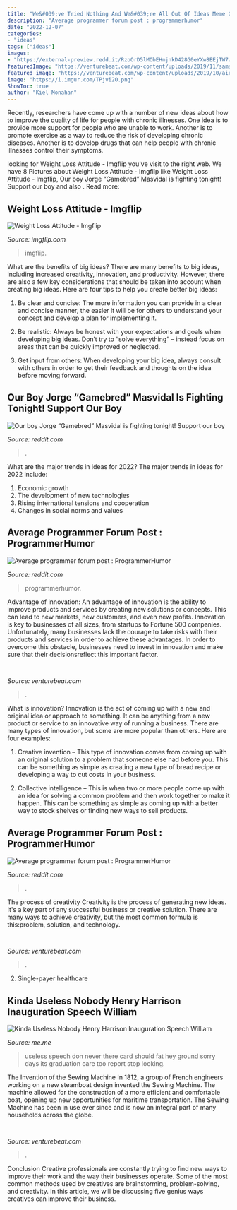 ```yaml
---
title: "We&#039;ve Tried Nothing And We&#039;re All Out Of Ideas Meme Generator ~ Useless Speech Don Never There Card Should Fat Hey Ground Sorry Days Its Graduation Care Too Report Stop Looking"
description: "Average programmer forum post : programmerhumor"
date: "2022-12-07"
categories:
- "ideas"
tags: ["ideas"]
images:
- "https://external-preview.redd.it/RzoOrD5lMObEHmjnkD428G0eYXw8EEjTW7wjoeFHpXM.jpg?width=640&amp;height=640&amp;crop=smart&amp;auto=webp&amp;s=f03cbee632b47fa3d6cd5543fad15caca6552920"
featuredImage: "https://venturebeat.com/wp-content/uploads/2019/11/samsungfold2.jpg"
featured_image: "https://venturebeat.com/wp-content/uploads/2019/10/airpodscontrol.jpg"
image: "https://i.imgur.com/TPjvi2O.png"
ShowToc: true
author: "Kiel Monahan"
---
```



Recently, researchers have come up with a number of new ideas about how to improve the quality of life for people with chronic illnesses. One idea is to provide more support for people who are unable to work. Another is to promote exercise as a way to reduce the risk of developing chronic diseases. Another is to develop drugs that can help people with chronic illnesses control their symptoms.

	

		
looking for Weight Loss Attitude - Imgflip you've visit to the right web. We have 8 Pictures about Weight Loss Attitude - Imgflip like Weight Loss Attitude - Imgflip, Our boy Jorge “Gamebred” Masvidal is fighting tonight! Support our boy and also . Read more:
		
    
## Weight Loss Attitude - Imgflip

<img loading=lazy src="https://i.imgflip.com/4webnp.jpg" onerror="this.onerror=null;this.src='https://tse2.mm.bing.net/th?id=OIP.2G76oCYf0RpHyZuei4m-nQHaFp&amp;pid=15.1';" alt="Weight Loss Attitude - Imgflip">

_Source: imgflip.com_

>imgflip. 

	

What are the benefits of big ideas?
There are many benefits to big ideas, including increased creativity, innovation, and productivity. However, there are also a few key considerations that should be taken into account when creating big ideas. Here are four tips to help you create better big ideas:
1. Be clear and concise: The more information you can provide in a clear and concise manner, the easier it will be for others to understand your concept and develop a plan for implementing it.

2. Be realistic: Always be honest with your expectations and goals when developing big ideas. Don’t try to “solve everything” – instead focus on areas that can be quickly improved or neglected.

3. Get input from others: When developing your big idea, always consult with others in order to get their feedback and thoughts on the idea before moving forward.

    
## Our Boy Jorge “Gamebred” Masvidal Is Fighting Tonight! Support Our Boy

<img loading=lazy src="https://external-preview.redd.it/RzoOrD5lMObEHmjnkD428G0eYXw8EEjTW7wjoeFHpXM.jpg?width=640&amp;height=640&amp;crop=smart&amp;auto=webp&amp;s=f03cbee632b47fa3d6cd5543fad15caca6552920" onerror="this.onerror=null;this.src='https://tse3.mm.bing.net/th?id=OIP.8mHoOy3HX9G2rRWvbd_7pwHaHa&amp;pid=15.1';" alt="Our boy Jorge “Gamebred” Masvidal is fighting tonight! Support our boy">

_Source: reddit.com_

>. 

	

What are the major trends in ideas for 2022?
The major trends in ideas for 2022 include: 
1. Economic growth 
2. The development of new technologies 
3. Rising international tensions and cooperation 
4. Changes in social norms and values 

    
## Average Programmer Forum Post : ProgrammerHumor

<img loading=lazy src="https://external-preview.redd.it/i6_5NDolHDlh7gp69yM7cAXnOJc85b_Hs4USp9o3PL0.png?width=960&amp;crop=smart&amp;auto=webp&amp;s=fa59ae1b957982a01860e96fdfebde116cec9c39" onerror="this.onerror=null;this.src='https://tse4.mm.bing.net/th?id=OIP.Q4d7PkQSkVenbDNOygxtzwHaCv&amp;pid=15.1';" alt="Average programmer forum post : ProgrammerHumor">

_Source: reddit.com_

>programmerhumor. 

	

Advantage of innovation:
An advantage of innovation is the ability to improve products and services by creating new solutions or concepts. This can lead to new markets, new customers, and even new profits. Innovation is key to businesses of all sizes, from startups to Fortune 500 companies. Unfortunately, many businesses lack the courage to take risks with their products and services in order to achieve these advantages. In order to overcome this obstacle, businesses need to invest in innovation and make sure that their decisionsreflect this important factor.

    
## 

<img loading=lazy src="https://venturebeat.com/wp-content/uploads/2019/11/samsungfold2.jpg" onerror="this.onerror=null;this.src='https://tse3.mm.bing.net/th?id=OIP.tN-i_J-D_UqV39h9leL6SgHaDa&amp;pid=15.1';" alt="">

_Source: venturebeat.com_

>. 

	

What is innovation?
Innovation is the act of coming up with a new and original idea or approach to something. It can be anything from a new product or service to an innovative way of running a business. There are many types of innovation, but some are more popular than others. Here are four examples:
1. Creative invention – This type of innovation comes from coming up with an original solution to a problem that someone else had before you. This can be something as simple as creating a new type of bread recipe or developing a way to cut costs in your business.

2. Collective intelligence – This is when two or more people come up with an idea for solving a common problem and then work together to make it happen. This can be something as simple as coming up with a better way to stock shelves or finding new ways to sell products.


    
## Average Programmer Forum Post : ProgrammerHumor

<img loading=lazy src="https://i.imgur.com/TPjvi2O.png" onerror="this.onerror=null;this.src='https://tse1.mm.bing.net/th?id=OIP.eZvV8Go-K7vGgVBtw9COiwHaCv&amp;pid=15.1';" alt="Average programmer forum post : ProgrammerHumor">

_Source: reddit.com_

>. 

	

The process of creativity
Creativity is the process of generating new ideas. It's a key part of any successful business or creative solution. There are many ways to achieve creativity, but the most common formula is this:problem, solution, and technology.

    
## 

<img loading=lazy src="https://venturebeat.com/wp-content/uploads/2019/11/IMG_0627.jpeg" onerror="this.onerror=null;this.src='https://tse3.mm.bing.net/th?id=OIP.79piEcuSsqVz_UQn6SRnkwHaEV&amp;pid=15.1';" alt="">

_Source: venturebeat.com_

>. 

	

2. Single-payer healthcare

    
## Kinda Useless Nobody Henry Harrison Inauguration Speech William

<img loading=lazy src="https://pics.me.me/thumb_kinda-useless-nobody-henry-harrison-inauguration-speech-william-according-to-66495986.png" onerror="this.onerror=null;this.src='https://tse1.mm.bing.net/th?id=OIP.VU8pxUw4YC94od7Ko8RznQAAAA&amp;pid=15.1';" alt="Kinda Useless Nobody Henry Harrison Inauguration Speech William">

_Source: me.me_

>useless speech don never there card should fat hey ground sorry days its graduation care too report stop looking. 

	

The Invention of the Sewing Machine
In 1812, a group of French engineers working on a new steamboat design invented the Sewing Machine. The machine allowed for the construction of a more efficient and comfortable boat, opening up new opportunities for maritime transportation. The Sewing Machine has been in use ever since and is now an integral part of many households across the globe.

    
## 

<img loading=lazy src="https://venturebeat.com/wp-content/uploads/2019/10/airpodscontrol.jpg" onerror="this.onerror=null;this.src='https://tse1.mm.bing.net/th?id=OIP.RO9IN6-T-hTO50URKl3j4QHaEA&amp;pid=15.1';" alt="">

_Source: venturebeat.com_

>. 

	

Conclusion
Creative professionals are constantly trying to find new ways to improve their work and the way their businesses operate. Some of the most common methods used by creatives are brainstorming, problem-solving, and creativity. In this article, we will be discussing five genius ways creatives can improve their business.

